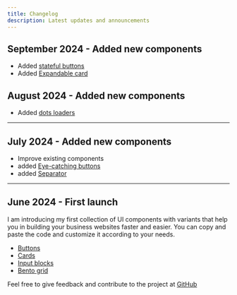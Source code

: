 ```yaml
---
title: Changelog
description: Latest updates and announcements
---
```


## September 2024 - Added new components

- Added [stateful buttons](/docs/stateful-buttons)
- Added [Expandable card](/docs/cards-interactive)

## August 2024 - Added new components

- Added [dots loaders](/docs/loader-dots)

---

## July 2024 - Added new components

- Improve existing components
- added [Eye-catching buttons](/docs/eye-catching-buttons)
- added [Separator](/docs/separator)

---

## June 2024 - First launch

I am introducing my first collection of UI components with variants that help you in building your business websites faster and easier. You can copy and paste the code and customize it according to your needs.

- [Buttons](/docs/base-button)
- [Cards](/docs/cards-simple)
- [Input blocks](/docs/inputs)
- [Bento grid](/docs/bento-4)

Feel free to give feedback and contribute to the project at [GitHub](https://github.com/Ali-Hussein-dev/indie-ui)
